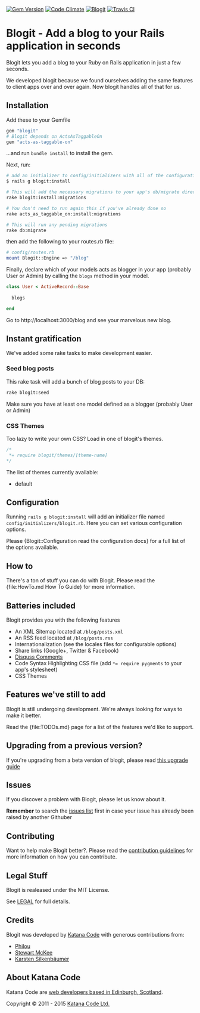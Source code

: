 [![Gem Version](https://badge.fury.io/rb/blogit.png)](http://badge.fury.io/rb/blogit)
[![Code Climate](https://codeclimate.com/github/KatanaCode/blogit.png)](http://codeclimate.com/github/KatanaCode/blogit/)
[![Blogit](https://gemnasium.com/KatanaCode/blogit.png)](https://gemnasium.com/KatanaCode/blogit)
[![Travis CI](https://travis-ci.org/KatanaCode/blogit.png)](https://travis-ci.org/KatanaCode/blogit.png)



# Blogit - Add a blog to your Rails application in seconds

Blogit lets you add a blog to your Ruby on Rails application in just a few seconds.

We developed blogit because we found ourselves adding the same features to client apps over and over again. Now blogit handles all of that for us.

## Installation

Add these to your Gemfile

``` ruby
gem "blogit"
# Blogit depends on ActsAsTaggableOn
gem "acts-as-taggable-on"
```

...and run `bundle install` to install the gem.

Next, run:

``` bash
# add an initializer to config/initializers with all of the configuration options
$ rails g blogit:install

# This will add the necessary migrations to your app's db/migrate directory
rake blogit:install:migrations

# You don't need to run again this if you've already done so
rake acts_as_taggable_on:install:migrations

# This will run any pending migrations
rake db:migrate

``` 

then add the following to your routes.rb file:

``` bash
# config/routes.rb
mount Blogit::Engine => "/blog"
```

Finally, declare which of your models acts as blogger in your app (probably User or Admin) by calling the `blogs` method in your model.

``` ruby
class User < ActiveRecord::Base
  
  blogs

end
```  

Go to http://localhost:3000/blog and see your marvelous new blog.

## Instant gratification

We've added some rake tasks to make development easier. 

### Seed blog posts

This rake task will add a bunch of blog posts to your DB:

``` bash
rake blogit:seed
```

Make sure you have at least one model defined as a blogger (probably User or Admin)

### CSS Themes

Too lazy to write your own CSS? Load in one of blogit's themes.

``` css
/*
 *= require blogit/themes/[theme-name]
*/
```

The list of themes currently available:

* default

## Configuration

Running `rails g blogit:install` will add an initializer file named `config/initializers/blogit.rb`. Here you can set various configuration options. 

Please {Blogit::Configuration read the configuration docs} for a full list of the options available.

## How to

There's a ton of stuff you can do with Blogit. Please read the {file:HowTo.md How To Guide} for more information.

## Batteries included

Blogit provides you with the following features

* An XML Sitemap located at `/blog/posts.xml`
* An RSS feed located at `/blog/posts.rss`
* Internationalization (see the locales files for configurable options)
* Share links (Google+, Twitter & Facebook)
* [Disquss Comments](http://disqus.com)
* Code Syntax Highlighting CSS file (add `*= require pygments` to your app's stylesheet)
* CSS Themes

## Features we've still to add

Blogit is still undergoing development. We're always looking for ways to make it better.

Read the {file:TODOs.md} page for a list of the features we'd like to support.

## Upgrading from a previous version?

If you're upgrading from a beta version of blogit, please read [this upgrade guide](http://blogit.katanacode.com/doc/file.Upgrading.html)

## Issues

If you discover a problem with Blogit, please let us know about it. 

**Remember** to search the [issues list](https://github.com/KatanaCode/blogit/issues) first in case your issue has already been raised
by another Githuber


## Contributing

Want to help make Blogit better?. Please read the [contribution guidelines](http://blogit.katanacode.com/doc/file.Contributing.html) for more information on how you can contribute.

## Legal Stuff

Blogit is realeased under the MIT License.

See [LEGAL][GithubLicence] for full details.

## Credits

Blogit was developed by [Katana Code](http://katanacode.com) with generous contributions from:

* [Philou][Philou]
* [Stewart McKee][StewartMcKee]
* [Karsten Silkenbäumer][KarstenSilkenbaumer]

## About Katana Code

Katana Code are [web developers based in Edinburgh, Scotland](http://katanacode.com/ "Katana Code").

Copyright © 2011 - 2015 [Katana Code Ltd.](http://katanacode.com)
  
  [KarstenSilkenbaumer]:https://github.com/kassi
  [StewartMcKee]: https://github.com/stewartmckee
  [Philou]: https://github.com/philou
  [GithubLicence]: https://github.com/KatanaCode/blogit/blob/master/MIT-LICENSE